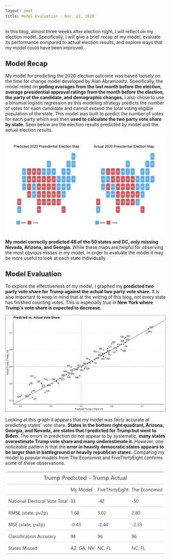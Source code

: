 ```yaml
---
layout: post
title: Model Evaluation - Nov. 23, 2020
---
```


In this blog, almost three weeks after election night, I will reflect on my election model. Specifically, I will give a brief recap of my model, evaluate its performance compared to actual election results, and explore ways that my model could have been improved. 

## Model Recap

My model for predicting the 2020 election outcome was based loosely on the time for change model developed by Alan Abramowitz. Specifically, the model relied on **polling averages from the last month before the election, average presidential approval ratings from the month before the election, the party of the candidate, and demographic changes.** I also chose to use a binomial logistic regression as this modeling strategy predicts the number of votes for each candidate and cannot exceed the total voting eligible population of the state. 
This model was built to predict the number of votes for each party which was then **used to calculate the two party vote share by state.** Seen below are the election results predicted by model and the actual election results. 

![picture](../images/prediction_map_comp.png)

**My model correctly predicted 48 of the 50 states and DC, only missing Nevada, Arizona, and Georgia.** While these maps are helpful for observing the most obvious misses in my model, in order to evaluate the model it may be more useful to look at each state individually. 

## Model Evaluation

To explore the effectiveness of my model, I graphed my **predicted two party vote share for Trump against the actual two party vote share.** It is also important to keep in mind that at the writing of this blog, not every state has finished counting votes. This is especially true in **New York where Trump's vote share is expected to decrease.**

![picture](../images/accuracy_graph.png)

Looking at this graph it appears that my model was fairly accurate at predicting states' vote share. **States in the bottom right quadrant, Arizona, Georgia, and Nevada, are states that I predicted for Trump but went to Biden.** The errors in prediction do not appear to by systematic, **many states overestimate Trump vote share and many underestimate it.** However, one noticeable pattern is that the **error in heavily democratic states appears to be larger than in battleground or heavily republican states.** Comparing my model to popular models from The Economist and FiveThirtyEight confirms some of these observations. 

![picture](../images/eval_measures_gt.png)

